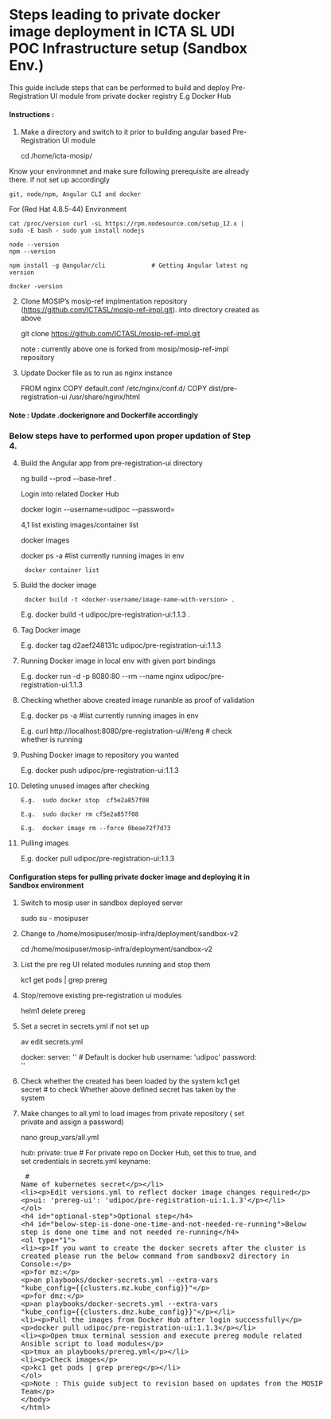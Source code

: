 # Steps leading to private docker image deployment in ICTA SL UDI POC Infrastructure setup (Sandbox Env.)

This guide include steps that can be performed to build and deploy Pre-Registration UI module from private docker registry E.g Docker Hub


#### Instructions :

1. Make a directory and switch to it prior to building angular based Pre-Registration UI module

	cd /home/icta-mosip/



  Know your environmnet and make sure following prerequisite are already there. if not set up accordingly


	git, node/npm, Angular CLI and docker



  For (Red Hat 4.8.5-44) Environment


	cat /proc/version curl -sL https://rpm.nodesource.com/setup_12.x | sudo -E bash - sudo yum install nodejs

	node --version 
	npm --version

	npm install -g @angular/cli 			# Getting Angular latest ng version

	docker -version



2. Clone MOSIP’s mosip-ref implmentation repository (https://github.com/ICTASL/mosip-ref-impl.git). into directory created as above


	git clone https://github.com/ICTASL/mosip-ref-impl.git

	note : currently above one is forked from mosip/mosip-ref-impl repository



3. Update Docker file as to run as nginx instance

	
	FROM nginx
	COPY default.conf /etc/nginx/conf.d/
	COPY dist/pre-registration-ui /usr/share/nginx/html


#### Note : Update .dockerignore and Dockerfile accordingly


### Below steps have to performed upon proper updation of Step 4.


4. Build the Angular app from pre-registration-ui directory

	ng build --prod --base-href .

	Login into related Docker Hub

	docker login --username=udipoc --password=<password>



   4,1 list existing images/container list

	docker images

	docker ps -a 			#list currently running images in env

        docker container list
	
	

5. Build the docker image


        docker build -t <docker-username/image-name-with-version> .

	E.g.  docker build -t udipoc/pre-registration-ui:1.1.3 .


6. Tag Docker image

	E.g.  docker tag d2aef248131c udipoc/pre-registration-ui:1.1.3



7. Running Docker image in local env with given port bindings

	E.g.  docker run -d -p 8080:80 --rm --name nginx udipoc/pre-registration-ui:1.1.3



8. Checking whether above created image runanble as proof of validation

	E.g.  docker ps -a 							#list currently running images in env

	E.g.  curl http://localhost:8080/pre-registration-ui/#/eng		# check whether is running




9. Pushing Docker image to repository you wanted

	E.g.  docker push udipoc/pre-registration-ui:1.1.3




10. Deleting unused images after checking

		E.g.  sudo docker stop  cf5e2a857f08
	
		E.g.  sudo docker rm cf5e2a857f08

		E.g.  docker image rm --force 0beae72f7d73



11. Pulling images

	E.g. docker pull udipoc/pre-registration-ui:1.1.3





#### Configuration steps for pulling private docker image and deploying it in Sandbox environment

1. Switch to mosip user in sandbox deployed server

	 sudo su - mosipuser


2. Change to /home/mosipuser/mosip-infra/deployment/sandbox-v2

	 cd /home/mosipuser/mosip-infra/deployment/sandbox-v2


3. List the pre reg UI related modules running and stop them

	kc1 get pods | grep prereg


4. Stop/remove existing pre-registration ui modules

	helm1 delete prereg


5. Set a secret in secrets.yml if not set up

	av edit secrets.yml

	docker: server: '' # Default is docker hub 
	username: 'udipoc' 
	password: '<password>'


5. Check whether the created has been loaded by the system
      kc1 get secret 			# to check Whether above defined secret has taken by the system



6. Make changes to all.yml to load images from private repository ( set private and assign a password)

	nano group_vars/all.yml
   
	hub: private: true                     # For private repo on Docker Hub, set this to true, and set credentials in secrets.yml
	keyname: <plaintext secret>            # Name of kubernetes secret


7. Edit versions.yml to reflect docker image changes required

	ui: 'prereg-ui': 'udipoc/pre-registration-ui:1.1.3'




#### Optional step

#### Below step is done one time and not needed re-running


1. If you want to create the docker secrets after the cluster is created please run the below command from sandboxv2 directory in Console:

	for mz:

	an playbooks/docker-secrets.yml --extra-vars "kube_config={{clusters.mz.kube_config}}"

	for dmz:

	an playbooks/docker-secrets.yml --extra-vars "kube_config={{clusters.dmz.kube_config}}"       



2. Pull the images from Docker Hub after login successfully

	docker pull udipoc/pre-registration-ui:1.1.3



3. Open tmux terminal session and execute prereg module related Ansible script to load modules

	tmux
	an playbooks/prereg.yml


4. Check images

	kc1 get pods | grep prereg



Note : This guide subject to revision based on updates from the MOSIP Team

